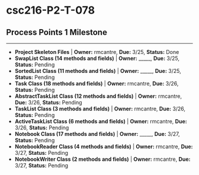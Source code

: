 # csc216-P2-T-078

## Process Points 1 Milestone
---
- **Project Skeleton Files** | **Owner:** rmcantre, **Due:** 3/25, **Status:** Done
- **SwapList Class (14 methods and fields)** | **Owner:** _____, **Due:** 3/25, **Status:** Pending
- **SortedList Class (11 methods and fields)** | **Owner:** _____, **Due:** 3/25, **Status:** Pending
- **Task Class (18 methods and fields)** | **Owner:** rmcantre, **Due:** 3/26, **Status:** Pending
- **AbstractTaskList Class (12 methods and fields)** | **Owner:** rmcantre, **Due:** 3/26, **Status:** Pending
- **TaskList Class (3 methods and fields)** | **Owner:** rmcantre, **Due:** 3/26, **Status:** Pending
- **ActiveTaskList Class (6 methods and fields)** | **Owner:** rmcantre, **Due:** 3/26, **Status:** Pending
- **Notebook Class (17 methods and fields)** | **Owner:** _____, **Due:** 3/27, **Status:** Pending
- **NotebookReader Class (4 methods and fields)** | **Owner:** rmcantre, **Due:** 3/27, **Status:** Pending
- **NotebookWriter Class (2 methods and fields)** | **Owner:** rmcantre, **Due:** 3/27, **Status:** Pending
